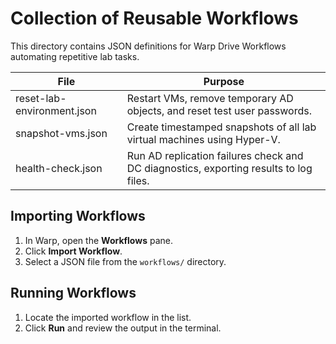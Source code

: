 # Collection of Reusable Workflows

This directory contains JSON definitions for Warp Drive Workflows automating repetitive lab tasks.

| File                       | Purpose                                                                                         |
|----------------------------|-------------------------------------------------------------------------------------------------|
| reset-lab-environment.json | Restart VMs, remove temporary AD objects, and reset test user passwords.                        |
| snapshot-vms.json          | Create timestamped snapshots of all lab virtual machines using Hyper-V.                         |
| health-check.json          | Run AD replication failures check and DC diagnostics, exporting results to log files.           |

## Importing Workflows
1. In Warp, open the **Workflows** pane.
2. Click **Import Workflow**.
3. Select a JSON file from the `workflows/` directory.

## Running Workflows
1. Locate the imported workflow in the list.
2. Click **Run** and review the output in the terminal.

